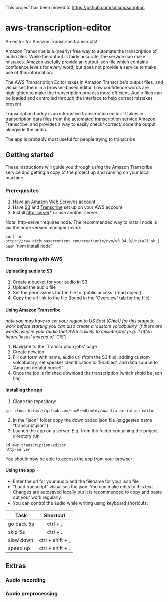 This project has been moved to https://github.com/smlum/scription



# aws-transcription-editor

An editor for Amazon Transcribe transcripts!

Amazon Transcribe is a (nearly) free way to automate the transcription of audio files. While the output is fairly accurate, the service can make mistakes. Amazon usefully provide an output json file which contains confidence levels for every word, but does not provide a service to make use of this information. 

The AWS Transcription Editor takes in Amazon Transcribe's output files, and visualises them in a browser-based editor. Low confidence words are highlighted to make the transcription process more efficient. Audio files can be loaded and controlled through the interface to help correct mistakes present.

Transcription buddy is an interactive transcription editor. It takes in transcription data files from the automated transcription service Amazon Transcribe, and provides a way to easily check/ correct/ code the output alongside the audio.

The app is probably most useful for people trying to transcribe 

## Getting started

These instructions will guide you through using the Amazon Transcribe service and getting a copy of the project up and running on your local machine.

### Prerequisites

1. Have an [Amazon Web Servives](https://aws.amazon.com/) account 
2. Have [S3](https://aws.amazon.com/s3/) and [Transcribe](https://aws.amazon.com/transcribe/) set up on your AWS account
3. Install [http-server](https://www.npmjs.com/package/http-server)* or use another server

Note: http-server requires node. The recommended way to install node is via the node version manager (nvm):

`curl -o- https://raw.githubusercontent.com/creationix/nvm/v0.34.0/install.sh | bash`
`nvm install node``

### Transcribing with AWS

#### Uploading audio to S3
1. Create a bucket for your audio in S3
2. Upload the audio file
3. Set the permissions for the file to 'public access' (read object)
4. Copy the url link to the file (found in the 'Overview' tab for the file)

#### Using Amazon Transcribe
*note you may have to set your region to US East (Ohio)) for this stage to work*
*before starting you can also create a 'custom volcabulary' if there are words used in your audio that AWS is likely to misinterpret (e.g. it often hears 'jesus' instead of 'GIS')*
1. Navigate to the 'Transcription jobs' page
2. Create new job
3. Fill out form with name, audio url (from the S3 file), adding custom volcabulary, set speaker identification to 'Enabled', and data source to 'Amazon defalut bucket'
4. Once the job is finished download the transcription (which shold be json file)

#### Installing the app
1. Clone the repository:
```
git clone https://github.com/samFredLumley/aws-transcription-editor
```
2. In the "json" folder copy the downloaded json file (suggested name "transcript.json")
3. Launch the app on a server. E.g. from the folder containing the project directory run
```
cd aws-transcription-editor
http-server
```
You should now be able to access the app from your browser 

#### Using the app
* Enter the url for your audio and the filename for your json file
* "Load transcript" visualises the json. You can make edits to this text. Changes are autosaved locally but it is recommended to copy and paste out your work regularly.
* You can control the audio while writing using keyboard shortcuts:

| Task        | Shortcut           |
| ------------- |:-------------:|
| go back 5s      | ctrl + , |
| skip 5s     | ctrl + .      |
| slow down | ctrl + shift + ,      |
| speed up | ctrl + shift + .      |

## Extras

### Audio recording

### Audio preprocessing
